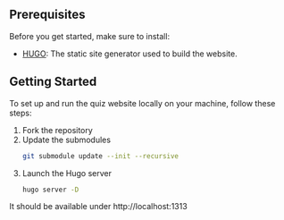 ## Prerequisites

Before you get started, make sure to install:

- [HUGO](https://gohugo.io/installation/): The static site generator used to build the website.

## Getting Started

To set up and run the quiz website locally on your machine, follow these steps:

1) Fork the repository
2) Update the submodules
   ```bash
   git submodule update --init --recursive
   
3) Launch the Hugo server
   ```bash
   hugo server -D
   
It should be available under http://localhost:1313